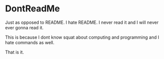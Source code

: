 # DontReadMe
Just as opposed to README.  I hate README. I never read it and I will never ever gonna read it.

This is because I dont know squat about computing and programming and I hate commands as well.

That is it.
